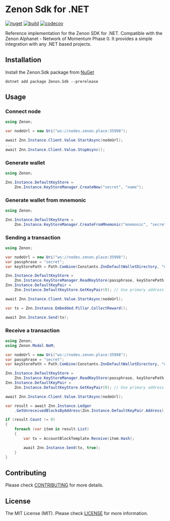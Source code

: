# Zenon Sdk for .NET

[![nuget](https://img.shields.io/nuget/vpre/Zenon.Sdk)](https://nuget.org/packages/Zenon.Sdk) [![build](https://img.shields.io/github/workflow/status/kingGorrin/znn_sdk_csharp/Zenon.Sdk.NET)](https://github.com/KingGorrin/znn_sdk_csharp/actions/workflows/publish.yml) [![codecov](https://img.shields.io/codecov/c/github/KingGorrin/znn_sdk_csharp?token=FWKGWMWO7U)](https://codecov.io/gh/KingGorrin/znn_sdk_csharp)

Reference implementation for the Zenon SDK for .NET. Compatible with the Zenon Alphanet - Network of Momentum Phase 0. 
It provides a simple integration with any .NET based projects.

## Installation

Install the Zenon.Sdk package from [NuGet](https://www.nuget.org/packages/Zenon.Sdk)

```
dotnet add package Zenon.Sdk --prerelease
```

## Usage

### Connect node

```csharp
using Zenon;

var nodeUrl = new Uri("ws://nodes.zenon.place:35998");

await Znn.Instance.Client.Value.StartAsync(nodeUrl);
...
await Znn.Instance.Client.Value.StopAsync();
```

### Generate wallet

```csharp
using Zenon;

Znn.Instance.DefaultKeyStore = 
    Znn.Instance.KeyStoreManager.CreateNew("secret", "name");
```

### Generate wallet from mnemonic

```csharp
using Zenon;

Znn.Instance.DefaultKeyStore = 
    Znn.Instance.KeyStoreManager.CreateFromMnemonic("mnemonic", "secret", "name");
```

### Sending a transaction

```csharp
using Zenon;

var nodeUrl = new Uri("ws://nodes.zenon.place:35998");
var passphrase = "secret";
var keyStorePath = Path.Combine(Constants.ZnnDefaultWalletDirectory, "name");

Znn.Instance.DefaultKeyStore = 
    Znn.Instance.KeyStoreManager.ReadKeyStore(passphrase, keyStorePath);
Znn.Instance.DefaultKeyPair = 
    Znn.Instance.DefaultKeyStore.GetKeyPair(0); // Use primary address

await Znn.Instance.Client.Value.StartAsync(nodeUrl);

var tx = Znn.Instance.Embedded.Pillar.CollectReward();

await Znn.Instance.Send(tx);
```

### Receive a transaction

```csharp
using Zenon;
using Zenon.Model.NoM;

var nodeUrl = new Uri("ws://nodes.zenon.place:35998");
var passphrase = "secret";
var keyStorePath = Path.Combine(Constants.ZnnDefaultWalletDirectory, "name");

Znn.Instance.DefaultKeyStore = 
    Znn.Instance.KeyStoreManager.ReadKeyStore(passphrase, keyStorePath);
Znn.Instance.DefaultKeyPair = 
    Znn.Instance.DefaultKeyStore.GetKeyPair(0); // Use primary address

await Znn.Instance.Client.Value.StartAsync(nodeUrl);

var result = await Znn.Instance.Ledger
    .GetUnreceivedBlocksByAddress(Znn.Instance.DefaultKeyPair.Address);

if (result.Count != 0)
{
    foreach (var item in result.List)
    {
        var tx = AccountBlockTemplate.Receive(item.Hash);

        await Znn.Instance.Send(tx, true);
    }
}
```

## Contributing

Please check [CONTRIBUTING](./CONTRIBUTING.md) for more details.

## License

The MIT License (MIT). Please check [LICENSE](./LICENSE) for more information.